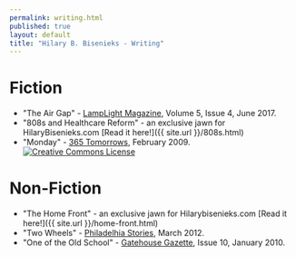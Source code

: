 ```yaml
---
permalink: writing.html
published: true
layout: default
title: "Hilary B. Bisenieks - Writing"
---
```


Fiction
===
* "The Air Gap" - [LampLight Magazine](http://lamplightmagazine.com), Volume 5, Issue 4, June 2017.
* "808s and Healthcare Reform" - an exclusive jawn for HilaryBisenieks.com [Read it here!]({{ site.url }}/808s.html)
* "Monday" - [365 Tomorrows](https://365tomorrows.com/2009/02/02/monday/), February 2009. <br><a rel="license" href="http://creativecommons.org/licenses/by-nc-nd/3.0/"><img alt="Creative Commons License" style="border-width:0" src="http://i.creativecommons.org/l/by-nc-nd/3.0/80x15.png" /></a>

Non-Fiction
===
* "The Home Front" - an exclusive jawn for Hilarybisenieks.com [Read it here!]({{ site.url }}/home-front.html)
* "Two Wheels" - [Philadelhia Stories](http://www.philadelphiastories.org/two-wheels), March 2012.
* "One of the Old School" - [Gatehouse Gazette](http://www.ottens.co.uk/gatehouse/gazette/gazette-10/), Issue 10, January 2010.
